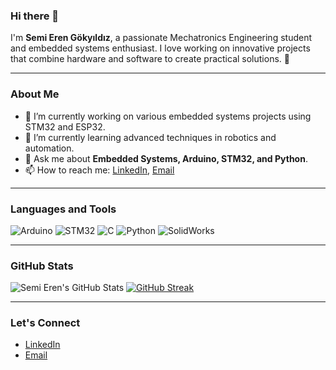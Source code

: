 ### Hi there 👋

I'm **Semi Eren Gökyıldız**, a passionate Mechatronics Engineering student and embedded systems enthusiast. I love working on innovative projects that combine hardware and software to create practical solutions. 🚀

---

### About Me

- 🔭 I’m currently working on various embedded systems projects using STM32 and ESP32.
- 🌱 I’m currently learning advanced techniques in robotics and automation.
- 💬 Ask me about **Embedded Systems, Arduino, STM32, and Python**.
- 📫 How to reach me: [LinkedIn](https://www.linkedin.com/in/semi-eren-gokyildiz/), [Email](mailto:gokyildizsemieren@gmail.com)

---

### Languages and Tools

![Arduino](https://img.shields.io/badge/Arduino-00979D?style=for-the-badge&logo=Arduino&logoColor=white)
![STM32](https://img.shields.io/badge/STM32-03234B?style=for-the-badge&logo=STM32&logoColor=white)
![C](https://img.shields.io/badge/C-A8B9CC?style=for-the-badge&logo=C&logoColor=white)
![Python](https://img.shields.io/badge/Python-3776AB?style=for-the-badge&logo=Python&logoColor=white)
![SolidWorks](https://img.shields.io/badge/SolidWorks-F73107?style=for-the-badge&logo=solidworks&logoColor=white)

---

### GitHub Stats

![Semi Eren's GitHub Stats](https://github-readme-stats.vercel.app/api?username=SERENGOKYILDIZ&show_icons=true&theme=radical)
[![GitHub Streak](https://streak-stats.demolab.com?user=SERENGOKYILDIZ&theme=dark&hide_border=true)](https://git.io/streak-stats)

---

### Let's Connect

- [LinkedIn](https://www.linkedin.com/in/semi-eren-gokyildiz/)
- [Email](mailto:gokyildizsemieren@gmail.com)

